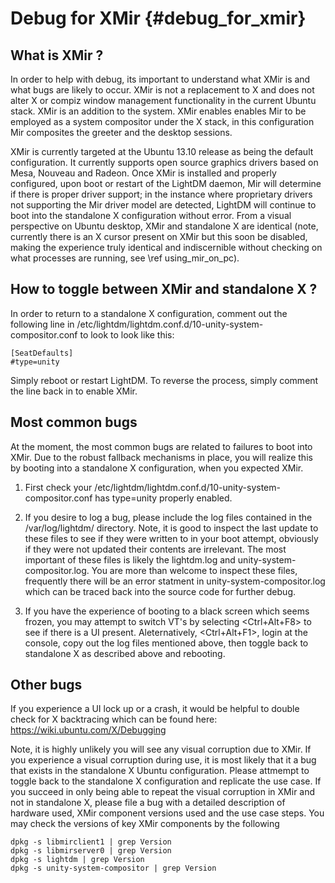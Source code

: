 Debug for XMir {#debug_for_xmir}
=================

What is XMir ?
----------------

In order to help with debug, its important to understand what XMir is and what
bugs are likely to occur. XMir is not a replacement to X and does not alter
X or compiz window management functionality in the current Ubuntu stack. XMir
is an addition to the system. XMir enables enables Mir to be employed as a
system compositor under the X stack, in this configuration Mir composites
the greeter and the desktop sessions.

XMir is currently targeted at the Ubuntu 13.10 release as being the default
configuration. It currently supports open source graphics drivers based on
Mesa, Nouveau and Radeon. Once XMir is installed and properly configured,
upon boot or restart of the LightDM daemon, Mir will determine if there
is proper driver support; in the instance where proprietary drivers not
supporting the Mir driver model are detected, LightDM will continue to
boot into the standalone X configuration without error. From a visual
perspective on Ubuntu desktop, XMir and standalone X are identical (note,
currently there is an X cursor present on XMir but this soon be disabled,
making the experience truly identical and indiscernible without checking on
what processes are running, see \ref using_mir_on_pc).

How to toggle between XMir and standalone X ?
-------------------------------------

In order to return to a standalone X configuration, comment out the following
line in /etc/lightdm/lightdm.conf.d/10-unity-system-compositor.conf to look to
look like this:

    [SeatDefaults]
    #type=unity

Simply reboot or restart LightDM.
To reverse the process, simply comment the line back in to enable XMir.

Most common bugs
-------------------------------------

At the moment, the most common bugs are related to failures to boot into XMir.
Due to the robust fallback mechanisms in place, you will realize this
by booting into a standalone X configuration, when you expected XMir.

1. First check your /etc/lightdm/lightdm.conf.d/10-unity-system-compositor.conf
   has type=unity properly enabled.

2. If you desire to log a bug, please include the log files contained in the
   /var/log/lightdm/ directory. Note, it is good to inspect the last update to
   these files to see if they were written to in your boot attempt,
   obviously if they were not updated their contents are irrelevant. 
   The most important of these files is likely the lightdm.log and 
   unity-system-compositor.log. You are more than welcome to inspect these 
   files, frequently there will be an error statment in 
   unity-system-compositor.log which can be traced back into the source code 
   for further debug.

3. If you have the experience of booting to a black screen which seems frozen,
   you may attempt to switch VT's by selecting <Ctrl+Alt+F8> to see if there is
   a UI present. Aleternatively, <Ctrl+Alt+F1>, login at the console, copy out
   the log files mentioned above, then toggle back to standalone X as described
   above and rebooting.

Other bugs
-------------------------------------

If you experience a UI lock up or a crash, it would be helpful to double check
for X backtracing which can be found here: https://wiki.ubuntu.com/X/Debugging

Note, it is highly unlikely you will see any visual corruption due to XMir. If
you experience a visual corruption during use, it is most likely that it a bug
that exists in the standalone X Ubuntu configuration. Please attmempt to toggle
back to the standalone X configuration and replicate the use case. If you
succeed in only being able to repeat the visual corruption in XMir and not in
standalone X, please file a bug with a detailed description of hardware used,
XMir component versions used and the use case steps. You may check the versions
of key XMir components by the following

    dpkg -s libmirclient1 | grep Version
    dpkg -s libmirserver0 | grep Version
    dpkg -s lightdm | grep Version
    dpkg -s unity-system-compositor | grep Version

